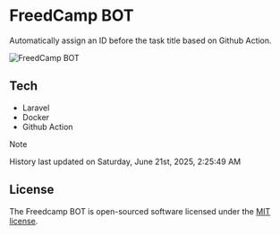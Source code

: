 # FreedCamp BOT

Automatically assign an ID before the task title based on Github Action.

![FreedCamp BOT](https://repository-images.githubusercontent.com/737932867/7d34798b-2680-471c-b089-a78a718d3d6a)

## Tech

- Laravel
- Docker
- Github Action

> [!NOTE]  
> History last updated on Saturday, June 21st, 2025, 2:25:49 AM

## License

The Freedcamp BOT is open-sourced software licensed under the [MIT license](https://opensource.org/licenses/MIT).
